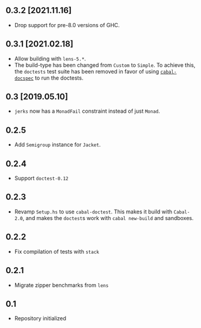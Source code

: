 0.3.2 [2021.11.16]
------------------
* Drop support for pre-8.0 versions of GHC.

0.3.1 [2021.02.18]
------------------
* Allow building with `lens-5.*`.
* The build-type has been changed from `Custom` to `Simple`.
  To achieve this, the `doctests` test suite has been removed in favor of using
  [`cabal-docspec`](https://github.com/phadej/cabal-extras/tree/master/cabal-docspec)
  to run the doctests.

0.3 [2019.05.10]
----------------
* `jerks` now has a `MonadFail` constraint instead of just `Monad`.

0.2.5
-----
* Add `Semigroup` instance for `Jacket`.

0.2.4
-----
* Support `doctest-0.12`

0.2.3
-----
* Revamp `Setup.hs` to use `cabal-doctest`. This makes it build
  with `Cabal-2.0`, and makes the `doctest`s work with `cabal new-build` and
  sandboxes.

0.2.2
-----
* Fix compilation of tests with `stack`

0.2.1
-----
* Migrate zipper benchmarks from `lens`

0.1
---
* Repository initialized
